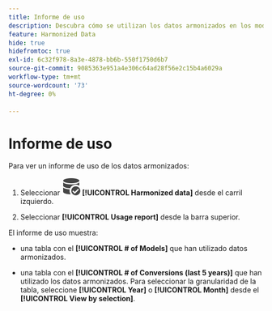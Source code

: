 ```yaml
---
title: Informe de uso
description: Descubra cómo se utilizan los datos armonizados en los modelos (para formación y puntuación) y conversiones.
feature: Harmonized Data
hide: true
hidefromtoc: true
exl-id: 6c32f978-8a3e-4878-bb6b-550f1750d6b7
source-git-commit: 9085363e951a4e306c64ad28f56e2c15b4a6029a
workflow-type: tm+mt
source-wordcount: '73'
ht-degree: 0%

---
```


# Informe de uso

Para ver un informe de uso de los datos armonizados:

1. Seleccionar ![DataSearch](/help/assets//icons/DataCheck.svg) **[!UICONTROL Harmonized data]** desde el carril izquierdo.

1. Seleccionar **[!UICONTROL Usage report]** desde la barra superior.

El informe de uso muestra:

* una tabla con el **[!UICONTROL # of Models]** que han utilizado datos armonizados.

* una tabla con el **[!UICONTROL # of Conversions (last 5 years)]** que han utilizado los datos armonizados. Para seleccionar la granularidad de la tabla, seleccione **[!UICONTROL Year]** o **[!UICONTROL Month]** desde el **[!UICONTROL View by selection]**.
